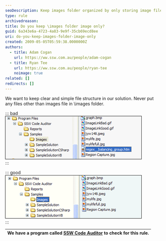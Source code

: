 ```yaml
---
seoDescription: Keep images folder organized by only storing image files, avoiding unnecessary clutter.
type: rule
archivedreason:
title: Do you keep \images folder image only?
guid: 6a343e6a-4723-4a83-9e9f-35cb69ecd8ee
uri: do-you-keep-images-folder-image-only
created: 2009-05-05T05:59:38.0000000Z
authors:
  - title: Adam Cogan
    url: https://ww.ssw.com.au/people/adam-cogan
  - title: Ryan Tee
    url: https://ww.ssw.com.au/people/ryan-tee
    noimage: true
related: []
redirects: []
---
```


We want to keep clear and simple file structure in our solution. Never put any files other than images file in \images folder.

<!--endintro-->

::: bad  
![Bad example - HTML file in \Images Folder.](OnlyImageBad.gif)  
:::

::: good  
![Good example - Images only, clean \Images folder.](OnlyImageGood.gif)  
:::

| We have a program called [SSW Code Auditor](http://www.ssw.com.au/ssw/CodeAuditor/Default.aspx) to check for this rule. |
| ----------------------------------------------------------------------------------------------------------------------- |
